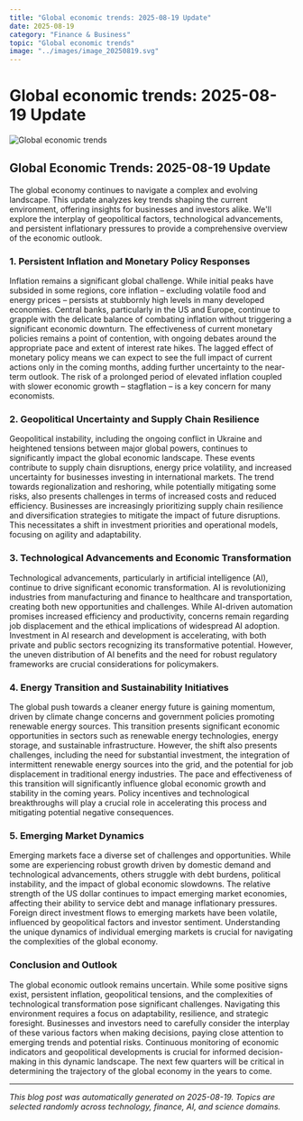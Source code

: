 ```yaml
---
title: "Global economic trends: 2025-08-19 Update"
date: 2025-08-19
category: "Finance & Business"
topic: "Global economic trends"
image: "../images/image_20250819.svg"
---
```


# Global economic trends: 2025-08-19 Update

![Global economic trends](../images/image_20250819.svg)

## Global Economic Trends: 2025-08-19 Update

The global economy continues to navigate a complex and evolving landscape.  This update analyzes key trends shaping the current environment, offering insights for businesses and investors alike.  We'll explore the interplay of geopolitical factors, technological advancements, and persistent inflationary pressures to provide a comprehensive overview of the economic outlook.


### 1. Persistent Inflation and Monetary Policy Responses

Inflation remains a significant global challenge. While initial peaks have subsided in some regions, core inflation – excluding volatile food and energy prices – persists at stubbornly high levels in many developed economies. Central banks, particularly in the US and Europe, continue to grapple with the delicate balance of combating inflation without triggering a significant economic downturn.  The effectiveness of current monetary policies remains a point of contention, with ongoing debates around the appropriate pace and extent of interest rate hikes.  The lagged effect of monetary policy means we can expect to see the full impact of current actions only in the coming months, adding further uncertainty to the near-term outlook.  The risk of a prolonged period of elevated inflation coupled with slower economic growth – stagflation – is a key concern for many economists.


### 2. Geopolitical Uncertainty and Supply Chain Resilience

Geopolitical instability, including the ongoing conflict in Ukraine and heightened tensions between major global powers, continues to significantly impact the global economic landscape. These events contribute to supply chain disruptions, energy price volatility, and increased uncertainty for businesses investing in international markets.  The trend towards regionalization and reshoring, while potentially mitigating some risks, also presents challenges in terms of increased costs and reduced efficiency.  Businesses are increasingly prioritizing supply chain resilience and diversification strategies to mitigate the impact of future disruptions. This necessitates a shift in investment priorities and operational models, focusing on agility and adaptability.


### 3. Technological Advancements and Economic Transformation

Technological advancements, particularly in artificial intelligence (AI), continue to drive significant economic transformation. AI is revolutionizing industries from manufacturing and finance to healthcare and transportation, creating both new opportunities and challenges. While AI-driven automation promises increased efficiency and productivity, concerns remain regarding job displacement and the ethical implications of widespread AI adoption.  Investment in AI research and development is accelerating, with both private and public sectors recognizing its transformative potential.  However,  the uneven distribution of AI benefits and the need for robust regulatory frameworks are crucial considerations for policymakers.


### 4. Energy Transition and Sustainability Initiatives

The global push towards a cleaner energy future is gaining momentum, driven by climate change concerns and government policies promoting renewable energy sources.  This transition presents significant economic opportunities in sectors such as renewable energy technologies, energy storage, and sustainable infrastructure.  However, the shift also presents challenges, including the need for substantial investment, the integration of intermittent renewable energy sources into the grid, and the potential for job displacement in traditional energy industries.  The pace and effectiveness of this transition will significantly influence global economic growth and stability in the coming years.  Policy incentives and technological breakthroughs will play a crucial role in accelerating this process and mitigating potential negative consequences.


### 5. Emerging Market Dynamics

Emerging markets face a diverse set of challenges and opportunities. While some are experiencing robust growth driven by domestic demand and technological advancements, others struggle with debt burdens, political instability, and the impact of global economic slowdowns.  The relative strength of the US dollar continues to impact emerging market economies, affecting their ability to service debt and manage inflationary pressures.  Foreign direct investment flows to emerging markets have been volatile, influenced by geopolitical factors and investor sentiment.  Understanding the unique dynamics of individual emerging markets is crucial for navigating the complexities of the global economy.


### Conclusion and Outlook

The global economic outlook remains uncertain. While some positive signs exist, persistent inflation, geopolitical tensions, and the complexities of technological transformation pose significant challenges.  Navigating this environment requires a focus on adaptability, resilience, and strategic foresight.  Businesses and investors need to carefully consider the interplay of these various factors when making decisions, paying close attention to emerging trends and potential risks.  Continuous monitoring of economic indicators and geopolitical developments is crucial for informed decision-making in this dynamic landscape. The next few quarters will be critical in determining the trajectory of the global economy in the years to come.


---
*This blog post was automatically generated on 2025-08-19. Topics are selected randomly across technology, finance, AI, and science domains.*
